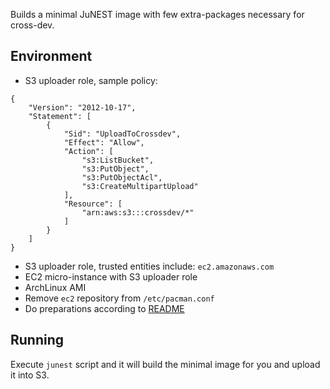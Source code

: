 Builds a minimal JuNEST image with few extra-packages necessary for cross-dev.

## Environment

* S3 uploader role, sample policy:
```
{
    "Version": "2012-10-17",
    "Statement": [
        {
            "Sid": "UploadToCrossdev",
            "Effect": "Allow",
            "Action": [
                "s3:ListBucket",
                "s3:PutObject",
                "s3:PutObjectAcl",
                "s3:CreateMultipartUpload"
            ],
            "Resource": [
                "arn:aws:s3:::crossdev/*"
            ]
        }
    ]
}
```
* S3 uploader role, trusted entities include: `ec2.amazonaws.com`
* EC2 micro-instance with S3 uploader role
* ArchLinux AMI
* Remove `ec2` repository from `/etc/pacman.conf`
* Do preparations according to [README](https://github.com/cross-dev/junest-builder/blob/master/README)

## Running

Execute `junest` script and it will build the minimal image for you and upload it into S3.

